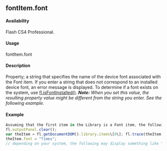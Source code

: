 ## fontItem.font

#### Availability

Flash CS4 Professional.

#### Usage

fontItem.font

#### Description

Property; a string that specifies the name of the device font associated with the Font item. If you enter a string that does not correspond to an installed device font, an error message is displayed. To determine if a font exists on the system, use [fl.isFontInstalled()](#!AdobeDocs/developers-animatesdk-docs/master/flash_object_(fl)/fl37.md).
***Note:** When you set this value, the resulting property value might be different from the string you enter. See the following example.*

#### Example

```javascript
Assuming that the first item in the Library is a Font item, the following code displays the name of the device font currently associated with the Font item, then changes it to Times:
fl.outputPanel.clear();
var theItem = fl.getDocumentDOM().library.items\[0\]; fl.trace(theItem.font);
theItem.font = "Times";
// depending on your system, the following may display something like "Times-Roman" fl.trace(theItem.font);

```